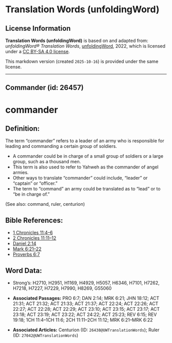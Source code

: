 # Translation Words (unfoldingWord)

## License Information

**Translation Words (unfoldingWord)** is based on and adapted from: _unfoldingWord® Translation Words_, [unfoldingWord](https://unfoldingword.org/utw), 2022, which is licensed under a [CC BY-SA 4.0 license](https://creativecommons.org/licenses/by-sa/4.0/legalcode.en).

This markdown version (created `2025-10-16`) is provided under the same license.



--------------------------------

## Commander (id: 26457)

commander
=========

Definition:
-----------

The term “commander” refers to a leader of an army who is responsible for leading and commanding a certain group of soldiers.

* A commander could be in charge of a small group of soldiers or a large group, such as a thousand men.
* This term is also used to refer to Yahweh as the commander of angel armies.
* Other ways to translate “commander” could include, “leader” or “captain” or “officer.”
* The term to “command” an army could be translated as to “lead” or to “be in charge of.”

(See also: command, ruler, centurion)

Bible References:
-----------------

* [1 Chronicles 11:4–6](https://ref.ly/1Chr11:4-1Chr11:6)
* [2 Chronicles 11:11–12](https://ref.ly/2Chr11:11-2Chr11:12)
* [Daniel 2:14](https://ref.ly/Dan2:14)
* [Mark 6:21–22](https://ref.ly/Mark6:21-Mark6:22)
* [Proverbs 6:7](https://ref.ly/Prov6:7)

Word Data:
----------

* Strong’s: H2710, H2951, H1169, H4929, H5057, H6346, H7101, H7262, H7218, H7227, H7229, H7990, H8269, G55060

* **Associated Passages:** PRO 6:7; DAN 2:14; MRK 6:21; JHN 18:12; ACT 21:31; ACT 21:32; ACT 21:33; ACT 21:37; ACT 22:24; ACT 22:26; ACT 22:27; ACT 22:28; ACT 22:29; ACT 23:10; ACT 23:15; ACT 23:17; ACT 23:18; ACT 23:19; ACT 23:22; ACT 24:22; ACT 25:23; REV 6:15; REV 19:18; 1CH 11:4–1CH 11:6; 2CH 11:11–2CH 11:12; MRK 6:21–MRK 6:22
* **Associated Articles:** Centurion (ID: `26438@UWTranslationWords`); Ruler (ID: `27042@UWTranslationWords`)

